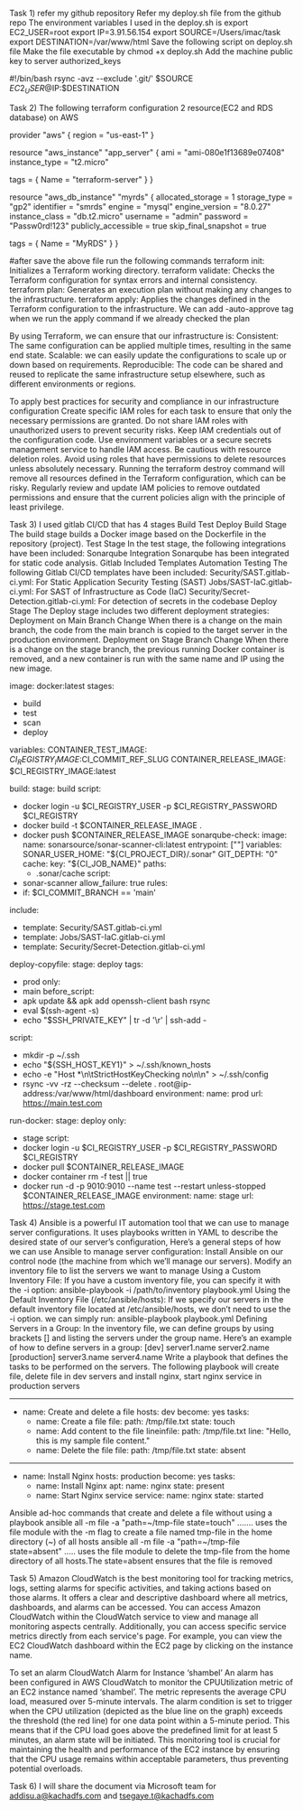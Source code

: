 Task 1) 
refer my github repository 
Refer my deploy.sh file from the github repo 
The environment variables I used in the deploy.sh is 
export EC2_USER=root
export IP=3.91.56.154
export SOURCE=/Users/imac/task
export DESTINATION=/var/www/html
Save the following script on deploy.sh file
Make the file executable by chmod +x deploy.sh
Add the machine public key to server authorized_keys 


#!/bin/bash
rsync -avz --exclude '.git/' $SOURCE $EC2_USER@$IP:$DESTINATION




Task 2) 
The following terraform configuration 2 resource(EC2 and RDS database) on AWS 


provider "aws" {
  region = "us-east-1"
}

resource "aws_instance" "app_server" {
  ami           = "ami-080e1f13689e07408"
  instance_type = "t2.micro"

  tags = {
    Name = "terraform-server"
  }
}

resource "aws_db_instance" "myrds" {
    allocated_storage   = 1
   storage_type        = "gp2"
   identifier          = "smrds"
   engine              = "mysql"
   engine_version      = "8.0.27"
   instance_class      = "db.t2.micro"
   username            = "admin"
   password            = "Passw0rd!123"
   publicly_accessible = true
   skip_final_snapshot = true

   tags = {
     Name = "MyRDS"
   }
 }


 #after save the above file run the following commands
terraform init: Initializes a Terraform working directory.
terraform validate: Checks the Terraform configuration for syntax errors and internal consistency.
terraform plan: Generates an execution plan without making any changes to the infrastructure.
terraform apply: Applies the changes defined in the Terraform configuration to the infrastructure. We can add -auto-approve tag when we run the apply command if we already  checked the plan

By using Terraform, we can ensure that our infrastructure is:
Consistent: The same configuration can be applied multiple times, resulting in the same end state.
Scalable: we can easily update the configurations to scale up or down based on requirements.
Reproducible: The code can be shared and reused to replicate the same infrastructure setup elsewhere, such as different environments or regions.

To apply best practices for security and compliance in our infrastructure configuration
Create specific IAM roles for each task to ensure that only the necessary permissions are granted.
Do not share IAM roles with unauthorized users to prevent security risks.
Keep IAM credentials out of the configuration code. Use environment variables or a secure secrets management service to handle IAM access.
Be cautious with resource deletion roles. Avoid using roles that have permissions to delete resources unless absolutely necessary. Running the terraform destroy command will remove all resources defined in the Terraform configuration, which can be risky.
Regularly review and update IAM policies to remove outdated permissions and ensure that the current policies align with the principle of least privilege.

Task 3) 
I used gitlab CI/CD that has 4 stages 
Build
Test
Deploy
Build Stage
The build stage builds a Docker image based on the Dockerfile in the repository (project).
Test Stage
 In the test stage, the following integrations have been included:
Sonarqube Integration
 Sonarqube has been integrated for static code analysis.
Gitlab Included Templates Automation Testing
The following Gitlab CI/CD templates have been included:
Security/SAST.gitlab-ci.yml: For Static Application Security Testing (SAST)
Jobs/SAST-IaC.gitlab-ci.yml: For SAST of Infrastructure as Code (IaC)
Security/Secret-Detection.gitlab-ci.yml: For detection of secrets in the codebase
Deploy Stage
The Deploy stage includes two different deployment strategies:
Deployment on Main Branch Change
When there is a change on the main branch, the code from the main branch is copied to the target server in the production environment.
Deployment on Stage Branch Change
When there is a change on the stage branch, the previous running Docker container is removed, and a new container is run with the same name and IP using the new image.






image: docker:latest
stages:
 - build
 - test
 - scan
 - deploy


variables:
 CONTAINER_TEST_IMAGE: $CI_REGISTRY_IMAGE:$CI_COMMIT_REF_SLUG
 CONTAINER_RELEASE_IMAGE: $CI_REGISTRY_IMAGE:latest 


build:
 stage: build
 script:
   - docker login -u $CI_REGISTRY_USER -p $CI_REGISTRY_PASSWORD $CI_REGISTRY
   - docker build -t $CONTAINER_RELEASE_IMAGE .
   - docker push $CONTAINER_RELEASE_IMAGE
 sonarqube-check:
 image:
   name: sonarsource/sonar-scanner-cli:latest
   entrypoint: [""]
 variables:
   SONAR_USER_HOME: "${CI_PROJECT_DIR}/.sonar" 
   GIT_DEPTH: "0" 
 cache:
   key: "${CI_JOB_NAME}"
   paths:
     - .sonar/cache
 script:
   - sonar-scanner
 allow_failure: true
 rules:
   - if: $CI_COMMIT_BRANCH == 'main'


include:
 - template: Security/SAST.gitlab-ci.yml
 - template: Jobs/SAST-IaC.gitlab-ci.yml
 - template: Security/Secret-Detection.gitlab-ci.yml


deploy-copyfile:
 stage: deploy
 tags:
  - prod
 only:
  - main
 before_script:
   - apk update && apk add openssh-client bash rsync
   - eval $(ssh-agent -s)
   - echo "$SSH_PRIVATE_KEY" | tr -d '\r' | ssh-add -
  
 script:
   - mkdir -p ~/.ssh
   - echo "${SSH_HOST_KEY1}" > ~/.ssh/known_hosts
   - echo -e "Host *\n\tStrictHostKeyChecking no\n\n" > ~/.ssh/config
   - rsync -vv -rz --checksum --delete . root@ip-address:/var/www/html/dashboard
 environment:
   name: prod
   url: https://main.test.com


run-docker:
 stage: deploy
 only:
  - stage
 script:
   - docker login -u $CI_REGISTRY_USER -p $CI_REGISTRY_PASSWORD $CI_REGISTRY
   - docker pull $CONTAINER_RELEASE_IMAGE
   - docker container rm -f test || true
   - docker run -d -p 9010:9010 --name test --restart unless-stopped $CONTAINER_RELEASE_IMAGE
 environment:
   name: stage
   url: https://stage.test.com








Task 4) 
Ansible is a powerful IT automation tool that we can use to manage server configurations. It uses playbooks written in YAML to describe the desired state of our server’s configuration, Here’s a general steps of how we can use Ansible to manage server configuration:
Install Ansible on our control node (the machine from which we’ll manage our servers).
Modify an inventory file to list the servers we want to manage 
Using a Custom Inventory File: If you have a custom inventory file, you can specify it with the -i option:
ansible-playbook -i /path/to/inventory playbook.yml
Using the Default Inventory File (/etc/ansible/hosts): If we specify our servers in the default inventory file located at /etc/ansible/hosts, we don’t need to use the -i option. we can simply run:
ansible-playbook playbook.yml
Defining Servers in a Group: In the inventory file, we can define groups by using brackets [] and listing the servers under the group name. Here’s an example of how to define servers in a group:
[dev]
server1.name
server2.name
[production]
server3.name
server4.name
Write a playbook that defines the tasks to be performed on the servers.
The following playbook will create file, delete  file in dev servers and install nginx, start nginx service in production servers










---
- name: Create and delete a file
 hosts: dev
 become: yes
 tasks:
   - name: Create a file
     file:
       path: /tmp/file.txt
       state: touch
   - name: Add content to the file
     lineinfile:
       path: /tmp/file.txt
       line: "Hello, this is my sample file content."
   - name: Delete the file
     file:
       path: /tmp/file.txt
       state: absent
---
- name: Install Nginx
 hosts: production
 become: yes
 tasks:
   - name: Install Nginx
     apt:
       name: nginx
       state: present
   - name: Start Nginx service
     service:
       name: nginx
       state: started








Ansible ad-hoc commands that create and delete a file without using a playbook
ansible all -m file -a "path=~/tmp-file state=touch" ....... uses the file module with the -m flag to create a file named tmp-file in the home directory (~) of all hosts
ansible all -m file -a "path=~/tmp-file state=absent" ..... uses the file module to delete the tmp-file from the home directory of all hosts.The state=absent ensures that the file is removed



Task 5) 
Amazon CloudWatch is the best monitoring tool for tracking metrics, logs, setting alarms for specific activities, and taking actions based on those alarms. It offers a clear and descriptive dashboard where all metrics, dashboards, and alarms can be accessed.
You can access Amazon CloudWatch within the CloudWatch service to view and manage all monitoring aspects centrally. Additionally, you can access specific service metrics directly from each service's page. For example, you can view the EC2 CloudWatch dashboard within the EC2 page by clicking on the instance name.






To set  an alarm 
CloudWatch Alarm for Instance ‘shambel’
An alarm has been configured in AWS CloudWatch to monitor the CPUUtilization metric of an EC2 instance named ‘shambel’. The metric represents the average CPU load, measured over 5-minute intervals.
The alarm condition is set to trigger when the CPU utilization (depicted as the blue line on the graph) exceeds the threshold (the red line) for one data point within a 5-minute period. This means that if the CPU load goes above the predefined limit for at least 5 minutes, an alarm state will be initiated.
This monitoring tool is crucial for maintaining the health and performance of the EC2 instance by ensuring that the CPU usage remains within acceptable parameters, thus preventing potential overloads.





Task 6) 
I will share the document via Microsoft team for addisu.a@kachadfs.com  and tsegaye.t@kachadfs.com 
